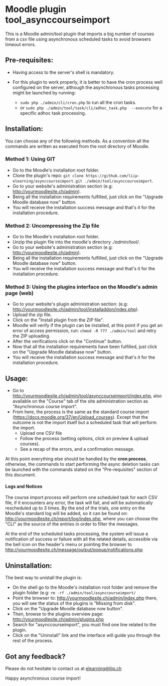 # Moodle plugin tool_asynccourseimport

This is a Moodle admin/tool plugin that imports a big number of courses from a csv file using asynchronous scheduled 
tasks to avoid browsers timeout errors.

## Pre-requisites: 

* Having access to the server's shell is mandatory.
* For this plugin to work properly, it is better to have the cron process well configured on the server, although the 
asynchronous tasks processing might be launched by running:
 
    * ```sudo php ./admin/cli/cron.php``` to run all the cron tasks.
    * or ```sudo php ./admin/tool/task/cli/adhoc_task.php  --execute``` for a specific adhoc task processing.
      

## Installation:

You can choose any of the following methods. As a convention all the commands are written as executed from the root directory of Moodle.
 
### Method 1: Using GIT 

   * Go to the Moodle's installation root folder.
   * Clone the plugin's repo: ```git clone https://github.com/liip-elearning/asynccourseimport.git ./admin/tool/asynccourseimport```.
   * Go to your website's administration section (e.g: http://yourmoodlesite.ch/admin).
   * Being all the installation requirements fulfilled, just click on the "Upgrade Moodle database now" button.
   * You will receive the installation success message and that's it for the installation procedure.
        
### Method 2: Uncompressing the Zip file 
 
   * Go to the Moodle's installation root folder.
   * Unzip the plugin file into the moodle's directory *./admin/tool/*. 
   * Go to your website's administration section (e.g: http://yourmoodlesite.ch/admin).
   * Being all the installation requirements fulfilled, just click on the "Upgrade Moodle database now" button.
   * You will receive the installation success message and that's it for the installation procedure.
    
### Method 3: Using the plugins interface on the Moodle's admin page (web)
    
   * Go to your website's plugin administration section: (e.g: http://yourmoodlesite.ch/admin/tool/installaddon/index.php).
   * Upload the zip file.
   * Click on the "Install plugin from the ZIP file".
   * Moodle will verify if the plugin can be installed, at this point if you get an error of access permission, run: ```chmod -R 777 ./admin/tool``` and retry the ZIP uploading.
   * After the verifications click on the "Continue" button.
   * Now that all the installation requirements have been fulfilled, just click on the "Upgrade Moodle database now" button.
   * You will receive the installation success message and that's it for the installation procedure.
   

## Usage:

* Go to http://yourmoodlesite.ch/admin/tool/asynccourseimport/index.php, also available on the "Course" tab of the site administration section as "Asynchronous course import".
* From here, the process is the same as the standard course import (https://docs.moodle.org/37/en/Upload_courses). Except that the outcome is not the import itself but a scheduled task that will perform the import.
    * Upload one CSV file
    * Follow the process (setting options, click on preview & upload courses).
    * See a recap of the errors, and a confirmation message.

At this point everything else should be handled by the **cron process**, otherwise, the commands to start performing the
async deletion tasks can be launched with the commands stated on the "Pre-requisites" section of this document.


#### Logs and Notices
 
The course import process will perform one scheduled task for each CSV file, if it encounters any error, the task will fail, and will be automatically rescheduled up to 3 times. 
By the end of the trials, one entry on the Moodle's standard log will be added, so it can be found on: http://yourmoodlesite.ch/report/log/index.php, 
where you can choose the "CLI" as the source of the entries in order to filter the messages.

At the end of the scheduled tasks processing, the system will issue a notification of success or failure with all the related details,
accessible via the bell icon on the header's menu or pointing the browser to http://yourmoodlesite.ch/message/output/popup/notifications.php

  
## Uninstallation:

The best way to unistall the plugin is:

* On the shell go to the Moodle's installation root folder and remove the plugin folder (e.g: ```rm -rf ./admin/tool/asynccourseimport/```
* Point the browser to: http://yourmoodlesite.ch/admin/index.php there, you will see the status of the plugins is "Missing from disk".
* Click on the "Upgrade Moodle database now button".
* Then, browse to the plugins overview page: http://yourmoodlesite.ch/admin/plugins.php
* Search for "asynccourseimport", you must find one line related to the plugin.
* Click on the "Uninstall" link and the interface will guide you through the rest of the process.
 
  
 ## Got any feedback?
  
 Please do not hesitate to contact us at elearning@liip.ch
 
 Happy asynchronous course import!
